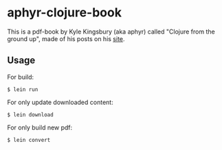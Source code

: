 # aphyr-clojure-book

This is a pdf-book by Kyle Kingsbury (aka aphyr) called "Clojure from the ground up", made of his posts on his [site](http://www.aphyr.com).

## Usage

For build:

    $ lein run

For only update downloaded content:

    $ lein download
    
For only build new pdf:

    $ lein convert
    
    
